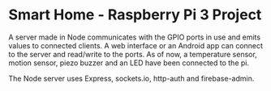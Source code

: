 # Smart Home - Raspberry Pi 3 Project

A server made in Node communicates with the GPIO ports in use and emits values to connected clients. A web interface or an Android app can connect to the server and read/write to the ports. As of now, a temperature sensor, motion sensor, piezo buzzer and an LED have been connected to the pi.

The Node server uses Express, sockets.io, http-auth and firebase-admin.
